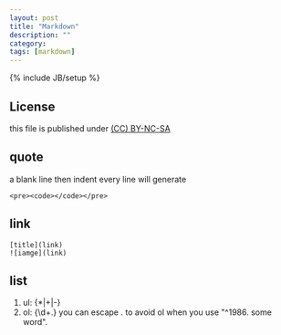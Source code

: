 ```yaml
---
layout: post
title: "Markdown"
description: ""
category: 
tags: [markdown]
---
```

{% include JB/setup %}
## License
this file is published under [(CC) BY-NC-SA](http://creativecommons.org/licenses/by-nc-sa/3.0/)

## quote
a blank line then indent every line will generate 

    <pre><code></code></pre>

## link

    [title](link)
    ![iamge](link)

## list
1. ul: {*|+|-}
2. ol: {\d+\.} you can escape . to avoid ol when you use "^1986. some word".
